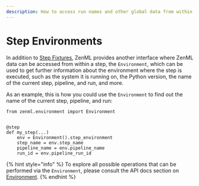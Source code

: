 ```yaml
---
description: How to access run names and other global data from within a step.
---
```


# Step Environments

In addition to [Step Fixtures](step-fixtures.md), ZenML provides another
interface where ZenML data can be accessed from within a step, the
`Environment`, which can be used to get further information about the
environment where the step is executed, such as the system it is running on,
the Python version, the name of the current step, pipeline, and run, and more.

As an example, this is how you could use the `Environment` to find out the name of the current step, pipeline, and run:
```
from zenml.environment import Environment


@step
def my_step(...)
    env = Environment().step_environment
    step_name = env.step_name
    pipeline_name = env.pipeline_name
    run_id = env.pipeline_run_id
```

{% hint style="info" %}
To explore all possible operations that can be performed via the
`Environment`, please consult the API docs section on
[Environment](https://apidocs.zenml.io/0.10.0/api_docs/environment/#zenml.environment.Environment).
{% endhint %}